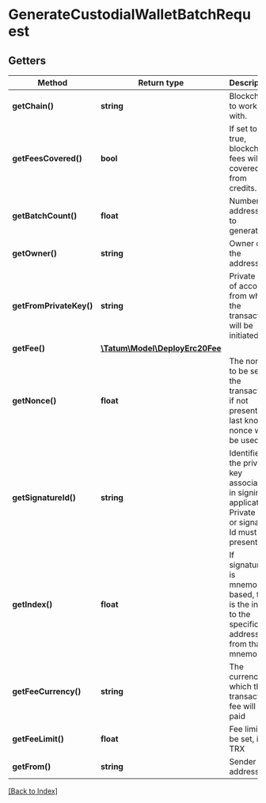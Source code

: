 # GenerateCustodialWalletBatchRequest

## Getters

Method | Return type | Description | Notes
------------ | ------------- | ------------- | -------------
**getChain()** | **string** | Blockchain to work with. |
**getFeesCovered()** | **bool** | If set to true, blockchain fees will be covered from credits. |
**getBatchCount()** | **float** | Number of addresses to generate. |
**getOwner()** | **string** | Owner of the addresses. |
**getFromPrivateKey()** | **string** | Private key of account, from which the transaction will be initiated. |
**getFee()** | [**\Tatum\Model\DeployErc20Fee**](DeployErc20Fee.md) |  | [optional]
**getNonce()** | **float** | The nonce to be set to the transaction; if not present, the last known nonce will be used | [optional]
**getSignatureId()** | **string** | Identifier of the private key associated in signing application. Private key, or signature Id must be present. |
**getIndex()** | **float** | If signatureId is mnemonic-based, this is the index to the specific address from that mnemonic. | [optional]
**getFeeCurrency()** | **string** | The currency in which the transaction fee will be paid |
**getFeeLimit()** | **float** | Fee limit to be set, in TRX |
**getFrom()** | **string** | Sender address. |

[[Back to Index]](../index.md)
